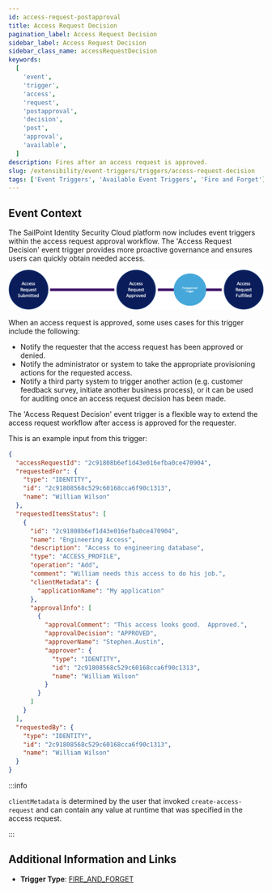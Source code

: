 ```yaml
---
id: access-request-postapproval
title: Access Request Decision
pagination_label: Access Request Decision
sidebar_label: Access Request Decision
sidebar_class_name: accessRequestDecision
keywords:
  [
    'event',
    'trigger',
    'access',
    'request',
    'postapproval',
    'decision',
    'post',
    'approval',
    'available',
  ]
description: Fires after an access request is approved.
slug: /extensibility/event-triggers/triggers/access-request-decision
tags: ['Event Triggers', 'Available Event Triggers', 'Fire and Forget']
---
```


## Event Context

The SailPoint Identity Security Cloud platform now includes event triggers within the access request approval workflow. The 'Access Request Decision' event trigger provides more proactive governance and ensures users can quickly obtain needed access.

![Flow](./img/access-request-postapproval-path.png)

When an access request is approved, some uses cases for this trigger include the following:

- Notify the requester that the access request has been approved or denied.
- Notify the administrator or system to take the appropriate provisioning actions for the requested access.
- Notify a third party system to trigger another action (e.g. customer feedback survey, initiate another business process), or it can be used for auditing once an access request decision has been made.

The 'Access Request Decision' event trigger is a flexible way to extend the access request workflow after access is approved for the requester.

This is an example input from this trigger:

```json
{
  "accessRequestId": "2c91808b6ef1d43e016efba0ce470904",
  "requestedFor": {
    "type": "IDENTITY",
    "id": "2c91808568c529c60168cca6f90c1313",
    "name": "William Wilson"
  },
  "requestedItemsStatus": [
    {
      "id": "2c91808b6ef1d43e016efba0ce470904",
      "name": "Engineering Access",
      "description": "Access to engineering database",
      "type": "ACCESS_PROFILE",
      "operation": "Add",
      "comment": "William needs this access to do his job.",
      "clientMetadata": {
        "applicationName": "My application"
      },
      "approvalInfo": [
        {
          "approvalComment": "This access looks good.  Approved.",
          "approvalDecision": "APPROVED",
          "approverName": "Stephen.Austin",
          "approver": {
            "type": "IDENTITY",
            "id": "2c91808568c529c60168cca6f90c1313",
            "name": "William Wilson"
          }
        }
      ]
    }
  ],
  "requestedBy": {
    "type": "IDENTITY",
    "id": "2c91808568c529c60168cca6f90c1313",
    "name": "William Wilson"
  }
}
```
:::info

```clientMetadata``` is determined by the user that invoked ```create-access-request``` and can contain any value at runtime that was specified in the access request. 

:::

## Additional Information and Links

- **Trigger Type**: [FIRE_AND_FORGET](../trigger-types.md#fire-and-forget)
<!-- [Input schema](https://developer.sailpoint.com/apis/beta/#section/Access-Request-Post-Approval-Event-Trigger-Input) -->

